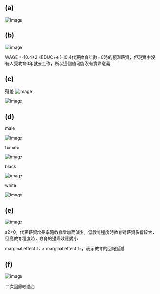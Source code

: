 ## (a)

![image](https://github.com/user-attachments/assets/88e9e558-6181-4a7e-af23-a83661624f4d)


## (b)
![image](https://github.com/user-attachments/assets/b019d6e3-fa48-4e78-be68-1ee95ac9a63d)


WAGE =-10.4+2.4EDUC+e   (-10.4代表教育年數= 0時的預測薪資，但現實中沒有人受教育0年就去工作，所以這個值可能沒有實際意義




## (c) 
殘差 
![image](https://github.com/user-attachments/assets/1012f560-2031-4a26-8cdc-4cce5bd86026)


![image](https://github.com/user-attachments/assets/cc8d4f0a-3e43-401c-8630-0e59d54a213c)

## (d)
male


![image](https://github.com/user-attachments/assets/0e6a9742-9293-425b-9b5a-d4384e6da62c)

female

![image](https://github.com/user-attachments/assets/361b4d95-1e42-43ac-b696-01d5a887b622)

black

![image](https://github.com/user-attachments/assets/2b5ed8cb-aaed-4775-b753-8ad1b407cc16)

white

![image](https://github.com/user-attachments/assets/4dd1c2d6-c613-41fb-9338-68e9b3580b5c)


## (e)

![image](https://github.com/user-attachments/assets/6b9c3202-7833-4fb6-865f-b5adfec9a96b)

a2<0，代表薪資增長率隨教育增加而減少，低教育程度時教育對薪資影響較大，但高教育程度時，教育的邊際效應變小

marginal effect 12 > marginal effect 16，表示教育的回報遞減


## (f)

![image](https://github.com/user-attachments/assets/b5a6eed1-82e2-4cb9-be43-8b1711428fd0)

二次回歸較適合
